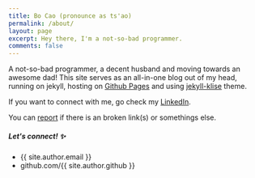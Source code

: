 ```yaml
---
title: Bo Cao (pronounce as ts'ao)
permalink: /about/
layout: page
excerpt: Hey there, I'm a not-so-bad programmer. 
comments: false
---
```


A not-so-bad programmer, a decent husband and moving towards an awesome dad! This site serves as an all-in-one blog out of my head, running on jekyll, hosting on [Github Pages](https://pages.github.com/) and using [jekyll-klise](https://github.com/piharpi/jekyll-klise) theme. 

If you want to connect with me, go check my [LinkedIn](https://www.linkedin.com/in/bo-cao/). 

You can [report](http://github.com/oacob1/oacob1.github.io/issues/new) if there is an broken link(s) or somethings else.

##### Let's connect! ✨

- {{ site.author.email }}
- github.com/{{ site.author.github }}
